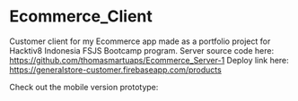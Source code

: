 # Ecommerce_Client

Customer client for my Ecommerce app made as a portfolio project for Hacktiv8 Indonesia FSJS Bootcamp program. 
Server source code here: https://github.com/thomasmartuaps/Ecommerce_Server-1
Deploy link here: https://generalstore-customer.firebaseapp.com/products

Check out the mobile version prototype:

